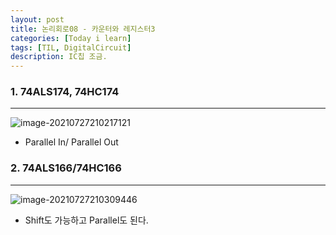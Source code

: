 ```yaml
---
layout: post
title: 논리회로08 - 카운터와 레지스터3
categories: [Today i learn]
tags: [TIL, DigitalCircuit]
description: IC칩 조금.
---
```


### 1. 74ALS174, 74HC174

---

![image-20210727210217121](https://raw.githubusercontent.com/chunyunseo/ImageRepo/image/img/image-20210727210217121.png)

- Parallel In/ Parallel Out

### 2. 74ALS166/74HC166

---

![image-20210727210309446](https://raw.githubusercontent.com/chunyunseo/ImageRepo/image/img/image-20210727210309446.png)

- Shift도 가능하고 Parallel도 된다.


